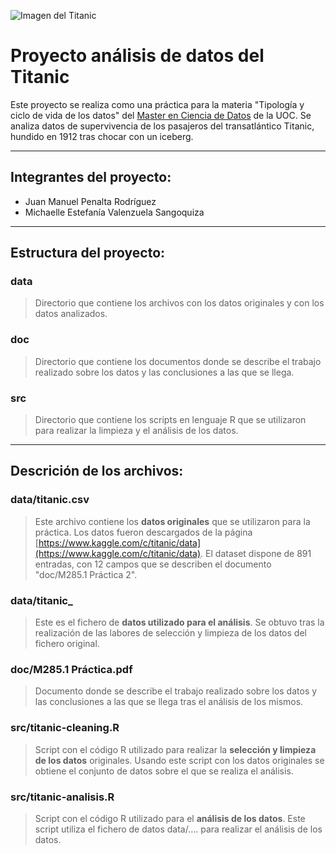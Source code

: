 ![Imagen del Titanic](https://upload.wikimedia.org/wikipedia/commons/thumb/7/76/Titanic_Portside_Diagram.jpg/1280px-Titanic_Portside_Diagram.jpg)
# Proyecto análisis de datos del Titanic

Este proyecto se realiza como una práctica para la materia "Tipología y ciclo de vida de los datos" del [Master en Ciencia de Datos](http://cv.uoc.edu/estudiant/mes-uoc/es/universitat/plans/MU11/index.html) de la UOC.
Se analiza datos de supervivencia de los pasajeros del transatlántico Titanic, hundido en 1912 tras chocar con un iceberg.


***

## Integrantes del proyecto:
* Juan Manuel Penalta Rodríguez
* Michaelle Estefanía Valenzuela Sangoquiza

***
## Estructura del proyecto:

### data
> Directorio que contiene los archivos con los datos originales y con los datos analizados.

### doc
> Directorio que contiene los documentos donde se describe el trabajo realizado sobre los datos y las conclusiones a las que se llega.

### src
> Directorio que contiene los scripts en lenguaje R que se utilizaron para realizar la limpieza y el análisis de los datos.

***
## Descrición de los archivos:

### data/titanic.csv
>Este archivo contiene los **datos originales** que se utilizaron para la práctica. Los datos fueron descargados de la página [https://www.kaggle.com/c/titanic/data](https://www.kaggle.com/c/titanic/data). El dataset dispone de 891 entradas, con 12 campos que se describen el documento "doc/M285.1 Práctica 2".

### data/titanic_
>Este es el fichero de **datos utilizado para el análisis**. Se obtuvo tras la realización de las labores de selección y limpieza de los datos del fichero original.

### doc/M285.1 Práctica.pdf
>Documento donde se describe el trabajo realizado sobre los datos y las conclusiones a las que se llega tras el análisis de los mismos.

### src/titanic-cleaning.R
>Script con el código R utilizado para realizar la **selección y limpieza de los datos** originales. Usando este script con los datos originales se obtiene el conjunto de datos sobre el que se realiza el análisis.

### src/titanic-analisis.R
>Script con el código R utilizado para el **análisis de los datos**. Este script utiliza el fichero de datos data/.... para realizar el análisis de los datos.

